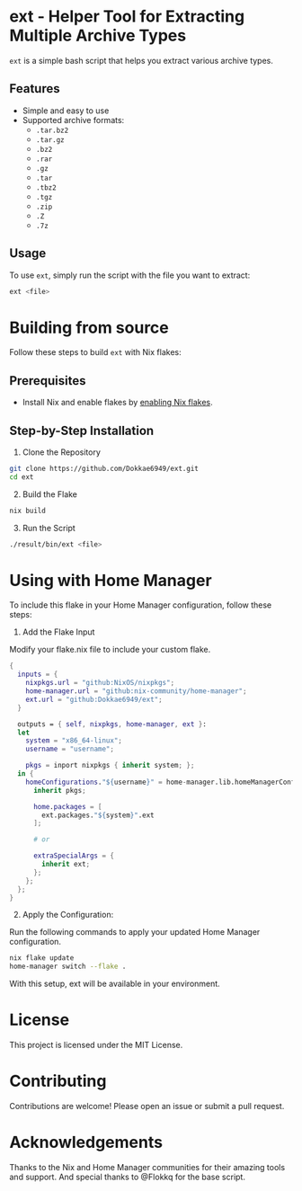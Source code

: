 # ext - Helper Tool for Extracting Multiple Archive Types

`ext` is a simple bash script that helps you extract various archive types.

## Features

- Simple and easy to use
- Supported archive formats:
  - `.tar.bz2`
  - `.tar.gz`
  - `.bz2`
  - `.rar`
  - `.gz`
  - `.tar`
  - `.tbz2`
  - `.tgz`
  - `.zip`
  - `.Z`
  - `.7z`

## Usage

To use `ext`, simply run the script with the file you want to extract:

```sh
ext <file>
```

# Building from source

Follow these steps to build `ext` with Nix flakes:

## Prerequisites

- Install Nix and enable flakes by [enabling Nix flakes](https://nixos.wiki/wiki/Flakes).

## Step-by-Step Installation

1. Clone the Repository

```sh
git clone https://github.com/Dokkae6949/ext.git
cd ext
```

2. Build the Flake

```sh
nix build
```

3. Run the Script

```sh
./result/bin/ext <file>
```

# Using with Home Manager

To include this flake in your Home Manager configuration, follow these steps:

1. Add the Flake Input

Modify your flake.nix file to include your custom flake.

```nix
{
  inputs = {
    nixpkgs.url = "github:NixOS/nixpkgs";
    home-manager.url = "github:nix-community/home-manager";
    ext.url = "github:Dokkae6949/ext";
  }

  outputs = { self, nixpkgs, home-manager, ext }:
  let
    system = "x86_64-linux";
    username = "username";

    pkgs = inport nixpkgs { inherit system; };
  in {
    homeConfigurations."${username}" = home-manager.lib.homeManagerConfiguration {
      inherit pkgs;

      home.packages = [
        ext.packages."${system}".ext
      ];

      # or

      extraSpecialArgs = {
        inherit ext;
      };
    };
  };
}
```

2. Apply the Configuration:

Run the following commands to apply your updated Home Manager configuration.

```sh
nix flake update
home-manager switch --flake .
```

With this setup, ext will be available in your environment.

# License

This project is licensed under the MIT License.

# Contributing

Contributions are welcome! Please open an issue or submit a pull request.

# Acknowledgements

Thanks to the Nix and Home Manager communities for their amazing tools and support.
And special thanks to @Flokkq for the base script.
